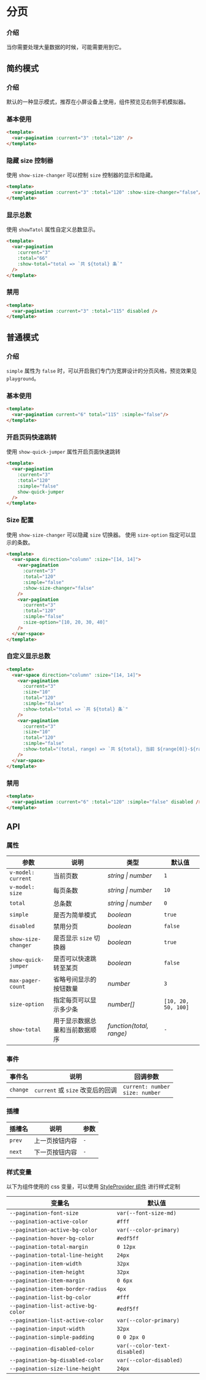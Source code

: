 # 分页

### 介绍

当你需要处理大量数据的时候，可能需要用到它。

## 简约模式

### 介绍

默认的一种显示模式，推荐在小屏设备上使用，组件预览见右侧手机模拟器。

### 基本使用

```html
<template>
  <var-pagination :current="3" :total="120" />
</template>
```

### 隐藏 size 控制器

使用 `show-size-changer` 可以控制 `size` 控制器的显示和隐藏。

```html
<template>
  <var-pagination :current="3" :total="120" :show-size-changer="false"/>
</template>
```

### 显示总数

使用 `showTatol` 属性自定义总数显示。

```html
<template>
  <var-pagination
    :current="3"
    :total="66"
    :show-total="total => `共 ${total} 条`"
  />
</template>
```

### 禁用

```html
<template>
  <var-pagination :current="3" :total="115" disabled />
</template>
```

## 普通模式


### 介绍

`simple` 属性为 `false` 时，可以开启我们专门为宽屏设计的分页风格，预览效果见 `playground`。


### 基本使用

```html
<template>
  <var-pagination current="6" total="115" :simple="false"/>
</template>
```

### 开启页码快速跳转

使用 `show-quick-jumper` 属性开启页面快速跳转

```html
<template>
  <var-pagination
    :current="3"
    :total="120"
    :simple="false"
    show-quick-jumper
  />
</template>
```

### Size 配置

使用 `show-size-changer` 可以隐藏 `size` 切换器。
使用 `size-option` 指定可以显示的条数。

```html
<template>
  <var-space direction="column" :size="[14, 14]">
    <var-pagination 
      :current="3" 
      :total="120" 
      :simple="false" 
      :show-size-changer="false" 
    />
    <var-pagination 
      :current="3" 
      :total="120" 
      :simple="false" 
      :size-option="[10, 20, 30, 40]" 
    />
  </var-space>
</template>
```

### 自定义显示总数

```html
<template>
  <var-space direction="column" :size="[14, 14]">
    <var-pagination
      :current="3"
      :size="10"
      :total="120"
      :simple="false"
      :show-total="total => `共 ${total} 条`"
    />
    <var-pagination
      :current="3"
      :size="10"
      :total="120"
      :simple="false"
      :show-total="(total, range) => `共 ${total}, 当前 ${range[0]}-${range[1]}`"
    />
  </var-space>
</template>
```

### 禁用

```html
<template>
  <var-pagination :current="6" :total="120" :simple="false" disabled />
</template>
```

## API

### 属性

| 参数                  | 说明 | 类型 | 默认值 |
|---------------------| -------------- | -------- | ---------- |
| `v-model: current`  | 当前页数 | _string \| number_ | `1` |
| `v-model: size`     | 每页条数 | _string \| number_ | `10` |
| `total`             | 总条数 | _string \| number_ | `0` |
| `simple`            | 是否为简单模式 | _boolean_ | `true` |
| `disabled`          | 禁用分页 | _boolean_ | `false` |
| `show-size-changer` | 是否显示 `size` 切换器 | _boolean_ | `true` |
| `show-quick-jumper` | 是否可以快速跳转至某页	 | _boolean_ | `false` |
| `max-pager-count`   | 省略号间显示的按钮数量	 | _number_ | `3` |
| `size-option`       | 指定每页可以显示多少条	 | _number[]_ | `[10, 20, 50, 100]` |
| `show-total`        | 用于显示数据总量和当前数据顺序	 | _function(total, range)_ | `-` |

### 事件

| 事件名 | 说明 | 回调参数 |
| ----- | -------------- | -------- |
| `change` | `current` 或 `size` 改变后的回调 | `current: number` <br>`size: number`  |

### 插槽

| 插槽名 | 说明 | 参数 |
| --- | --- | --- |
| `prev` | 上一页按钮内容 | `-` |
| `next` | 下一页按钮内容 | `-` |

### 样式变量

以下为组件使用的 css 变量，可以使用 [StyleProvider 组件](#/zh-CN/style-provider) 进行样式定制

| 变量名 | 默认值 |
| --- | --- |
| `--pagination-font-size` | `var(--font-size-md)` |
| `--pagination-active-color` | `#fff` |
| `--pagination-active-bg-color` | `var(--color-primary)` |
| `--pagination-hover-bg-color` | `#edf5ff` |
| `--pagination-total-margin` | `0 12px` |
| `--pagination-total-line-height` | `24px` |
| `--pagination-item-width` | `32px` |
| `--pagination-item-height` | `32px` |
| `--pagination-item-margin` | `0 6px` |
| `--pagination-item-border-radius` | `4px` |
| `--pagination-list-bg-color` | `#fff` |
| `--pagination-list-active-bg-color` | `#edf5ff` |
| `--pagination-list-active-color` | `var(--color-primary)` |
| `--pagination-input-width` | `32px` |
| `--pagination-simple-padding` | `0 0 2px 0` |
| `--pagination-disabled-color` | `var(--color-text-disabled)` |
| `--pagination-bg-disabled-color` | `var(--color-disabled)` |
| `--pagination-size-line-height` | `24px` |
